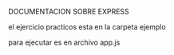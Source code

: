 DOCUMENTACION SOBRE EXPRESS

el ejercicio practicos esta en la carpeta ejemplo 

para ejecutar es en archivo app.js